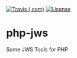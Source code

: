 [![Travis (.com)](https://img.shields.io/travis/com/timjmasters/php-jws?style=for-the-badge)](https://travis-ci.com/timjmasters/php-base64url)
[![License](https://img.shields.io/github/license/timjmasters/php-jws?color=blue&style=for-the-badge)](https://www.gnu.org/licenses/gpl-3.0.en.html)

# php-jws
Some JWS Tools for PHP
